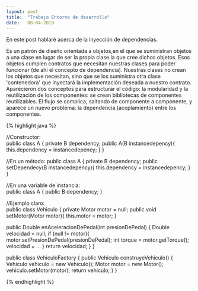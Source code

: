 ```yaml
---
layout: post
title:  "Trabajo Entorno de desarrollo"
date:   08-04-2019
---
```


<p class="intro"><span class="dropcap">E</span>n este post hablaré acerca de la inyección de dependencias.</p>
<p>Es un patrón de diseño orientada a objetos,en el que se suministran objetos a una clase 
 en lugar de ser la propia clase la que cree dichos objetos.
Esos objetos cumplen contratos que necesitan nuestras clases para poder funcionar (de ahí el concepto de dependencia).
Nuestras clases no crean los objetos que necesitan, sino que se los suministra otra clase 'contenedora' que inyectará la 
implementación deseada a nuestro contrato.  
Aparecieron dos conceptos para estructurar el código: la modularidad y la reutilización de los componentes: 
se crean bibliotecas de componentes reutilizables. El flujo se complica, saltando de componente a componente, 
y aparece un nuevo problema: la dependencia (acoplamiento) entre los componentes.  
  
{% highlight java %}

//Constructor:  
public class A {
  private B dependency;
  public A(B instancedepency){
    this.dependency = instancedepency;
  }
}  

//En un método:
public class A {
  private B dependency;
  public setDependecy(B instancedepency){
    this.dependency = instancedepency;
  }
}  

//En una variable de instancia:  
public class A {
  public B dependency;
}  
  
//Ejemplo claro:  
public class Vehiculo {
  private Motor motor = null;
  public void setMotor(Motor motor){
    this.motor = motor;
  }
  
  public Double enAceleracionDePedal(int presionDePedal) {
    Double velocidad = null;
    if (null != motor){
      motor.setPresionDePedal(presionDePedal);
      int torque = motor.getTorque();
      velocidad = ...
    }
    return velocidad;
  }
}  

public class VehiculoFactory {
  public Vehiculo construyeVehiculo() {
    Vehiculo vehiculo = new Vehiculo();
    Motor motor = new Motor();
    vehiculo.setMotor(motor);
    return vehiculo;
  }
}

{% endhighlight %}
